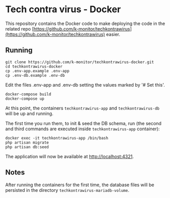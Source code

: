 # Tech contra virus - Docker

This repository contains the Docker code to make deploying the code in the related repo
[https://github.com/k-monitor/techkontrawirus](https://github.com/k-monitor/techkontrawirus)
easier.

## Running

    git clone https://github.com/k-monitor/techkontrawirus-docker.git
    cd techkontrawirus-docker
    cp .env-app.example .env-app
    cp .env-db.example .env-db

Edit the files .env-app and .env-db setting the values marked by '# Set this'.

    docker-compose build
    docker-compose up

At this point, the containers `techkontrawirus-app` and `techkontrawirus-db`
will be up and running.

The first time you run them, to init & seed the DB schema, run (the second
and third commands are executed inside `techkontrawirus-app` container):

    docker exec -it techkontrawirus-app /bin/bash
    php artisan migrate
    php artisan db:seed

The application will now be available at [http://localhost:4321](http://localhost:4321).

## Notes

After running the containers for the first time, the database files will be
persisted in the directory `techkontrawirus-mariadb-volume`.
